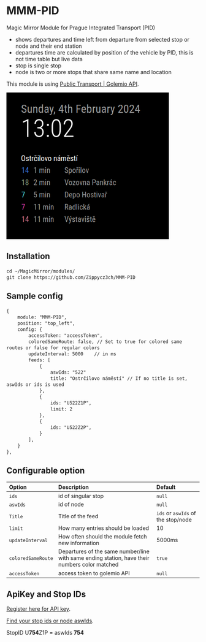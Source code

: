 # MMM-PID
Magic Mirror Module for Prague Integrated Transport (PID)

- shows departures and time left from departure from selected stop or node and their end station
- departures time are calculated by position of the vehicle by PID, this is not time table but live data
- stop is single stop
- node is two or more stops that share same name and location

This module is using [Public Transport | Golemio API](https://api.golemio.cz/pid/docs/openapi/#/%F0%9F%9A%8F%20PID%20Departure%20Boards/get_pid_departureboards).

![Screenshot of PID module](images/mmm-pid.png)

## Installation
```
cd ~/MagicMirror/modules/
git clone https://github.com/Zippycz3ch/MMM-PID
```

## Sample config
```
{
    module: "MMM-PID",
    position: "top_left",
    config: {
        accessToken: "accessToken",
        coloredSameRoute: false, // Set to true for colored same routes or false for regular colors
        updateInterval: 5000    // in ms
        feeds: [
            {
                aswIds: "522"
                title: "Ostrčilovo náměstí" // If no title is set, aswIds or ids is used
            },
            { 
                ids: "U522Z1P",
                limit: 2
            },
            {
                ids: "U522Z2P",
            }
        ],
    }
}, 
```
## Configurable option

| Option | Description | Default |
| :----- | :----- | :----- |
| `ids` | id of singular stop | `null` |
| `aswIds` | id of node | `null` |
| `Title` | Title of the feed | `ids` or `aswIds` of the stop/node|
| `limit` | How many entries should be loaded | 10 |
| `updateInterval` | How often should the module fetch new information | 5000ms |
| `coloredSameRoute` | Departures of the same number/line with same ending station, have their numbers color matched | `true` |
| `accessToken` | access token to golemio API | `null` |

## ApiKey and Stop IDs

[Register here for API key](https://api.golemio.cz/api-keys/auth/sign-in).

[Find your stop ids or node aswIds](https://raw.githubusercontent.com/Zippycz3ch/MMM-PID/main/stopids/stops.txt).

StopID U**754**Z1P = aswIds **754**
